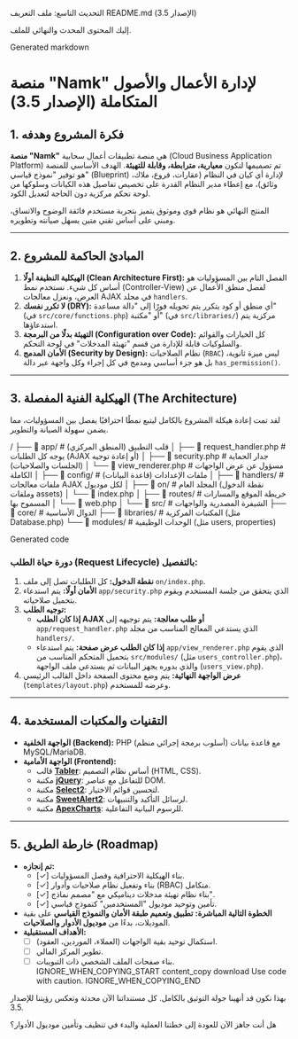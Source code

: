 
التحديث التاسع: ملف التعريف README.md (الإصدار 3.5)

إليك المحتوى المحدث والنهائي للملف.

Generated markdown
# منصة "Namk" لإدارة الأعمال والأصول المتكاملة (الإصدار 3.5)

## 1. فكرة المشروع وهدفه

**منصة "Namk"** هي منصة تطبيقات أعمال سحابية (Cloud Business Application Platform) تم تصميمها لتكون **معيارية، مترابطة، وقابلة للتهيئة**. الهدف الأساسي للمنصة هو توفير "نموذج قياسي" (Blueprint) لإدارة أي كيان في النظام (عقارات، فروع، ملاك، وثائق)، مع إعطاء مدير النظام القدرة على تخصيص تفاصيل هذه الكيانات وسلوكها من لوحة تحكم مركزية دون الحاجة لتعديل الكود.

المنتج النهائي هو نظام قوي وموثوق يتميز بتجربة مستخدم فائقة الوضوح والاتساق، ومبني على أساس تقني متين يسهل صيانته وتطويره.

---

## 2. المبادئ الحاكمة للمشروع

1.  **الهيكلية النظيفة أولًا (Clean Architecture First):** الفصل التام بين المسؤوليات هو أساس كل شيء. نستخدم نمط (Controller-View) لفصل منطق الأعمال عن العرض، ونعزل معالجات AJAX في مجلد `handlers`.
2.  **لا تكرر نفسك (DRY):** أي منطق أو كود يتكرر يتم تحويله فورًا إلى "دالة مساعدة" (في `src/core/functions.php`) أو "مكتبة" (في `src/libraries/`) مركزية يتم استدعاؤها.
3.  **التهيئة بدلًا من البرمجة (Configuration over Code):** كل الخيارات والقوائم والسلوكيات قابلة للإدارة من قسم "تهيئة المدخلات" في لوحة التحكم.
4.  **الأمان المدمج (Security by Design):** نظام الصلاحيات (`RBAC`) ليس ميزة ثانوية، بل هو جزء أساسي ومدمج في كل إجراء وكل واجهة عبر دالة `has_permission()`.

---

## 3. الهيكلية الفنية المفصلة (The Architecture)

لقد تمت إعادة هيكلة المشروع بالكامل ليتبع نمطًا احترافيًا يفصل بين المسؤوليات، مما يضمن سهولة الصيانة والتطوير.


/
├── 📁 app/ # قلب التطبيق (المنطق المركزي)
│ ├── 📄 request_handler.php # يوجه كل الطلبات (AJAX أو إعادة توجيه)
│ ├── 📄 security.php # جدار الحماية (الجلسات والصلاحيات)
│ └── 📄 view_renderer.php # مسؤول عن عرض الواجهات الكاملة
│
├── 📁 config/ # ملفات الإعدادات (قاعدة البيانات)
│
├── 📁 handlers/ # ملفات معالجات AJAX لكل موديول
│
├── 📁 on/ # المجلد العام (نقطة الدخول وملفات assets)
│ └── 📄 index.php
│
├── 📁 routes/ # خريطة الموقع والمسارات المسموح بها
│ └── 📄 web.php
│
└── 📁 src/ # الشيفرة المصدرية والواجهات
├── 📁 core/ # الدوال الأساسية
├── 📁 libraries/ # المكتبات المركزية (مثل Database.php)
└── 📁 modules/ # الوحدات الوظيفية (مثل users, properties)

Generated code
### دورة حياة الطلب (Request Lifecycle) بالتفصيل:
1.  **نقطة الدخول:** كل الطلبات تصل إلى ملف `on/index.php`.
2.  **الأمان أولًا:** يتم استدعاء `app/security.php` الذي يتحقق من جلسة المستخدم ويقوم بتحميل صلاحياته.
3.  **توجيه الطلب:**
    *   **إذا كان الطلب AJAX أو طلب معالجة:** يتم توجيهه إلى `app/request_handler.php` الذي يستدعي المعالج المناسب من مجلد `handlers/`.
    *   **إذا كان الطلب عرض صفحة:** يتم استدعاء `app/view_renderer.php` الذي يقوم بتحميل المتحكم المناسب من `src/modules/` (مثل `users_controller.php`)، والذي بدوره يجهز البيانات ثم يستدعي ملف الواجهة (`users_view.php`).
4.  **عرض الواجهة النهائية:** يتم وضع محتوى الصفحة داخل القالب الرئيسي (`templates/layout.php`) وعرضه للمستخدم.

---

## 4. التقنيات والمكتبات المستخدمة

*   **الواجهة الخلفية (Backend):** PHP (أسلوب برمجة إجرائي منظم) مع قاعدة بيانات MySQL/MariaDB.
*   **الواجهة الأمامية (Frontend):**
    *   قالب [**Tabler**](https://tabler.io/): أساس نظام التصميم (HTML, CSS).
    *   مكتبة [**jQuery**](https://jquery.com/): للتفاعل مع عناصر DOM.
    *   مكتبة [**Select2**](https://select2.org/): لتحسين قوائم الاختيار.
    *   مكتبة [**SweetAlert2**](https://sweetalert2.github.io/): لرسائل التأكيد والتنبيهات.
    *   مكتبة [**ApexCharts**](https://apexcharts.com/): للرسوم البيانية التفاعلية.

---

## 5. خارطة الطريق (Roadmap)

*   **تم إنجازه:**
    *   [✓] بناء الهيكلية الاحترافية وفصل المسؤوليات.
    *   [✓] بناء وتفعيل نظام صلاحيات وأدوار (RBAC) متكامل.
    *   [✓] بناء نظام تهيئة مدخلات ديناميكي مع "مصمم نماذج".
    *   [✓] تأمين وتوحيد موديول "المستخدمين" كنموذج قياسي.
*   **الخطوة التالية المباشرة:** **تطبيق وتعميم طبقة الأمان والنموذج القياسي** على بقية الموديلات، بدءًا من **موديول الأدوار والصلاحيات**.
*   **الأهداف المستقبلية:**
    *   [ ] استكمال توحيد بقية الواجهات (العملاء، الموردين، العقود).
    *   [ ] تطوير المركز المالي.
    *   [ ] بناء صفحات الملف الشخصي ذات التبويبات.
IGNORE_WHEN_COPYING_START
content_copy
download
Use code with caution.
IGNORE_WHEN_COPYING_END

بهذا نكون قد أنهينا جولة التوثيق بالكامل. كل مستنداتنا الآن محدثة وتعكس رؤيتنا للإصدار 3.5.

هل أنت جاهز الآن للعودة إلى خطتنا العملية والبدء في تنظيف وتأمين موديول الأدوار؟